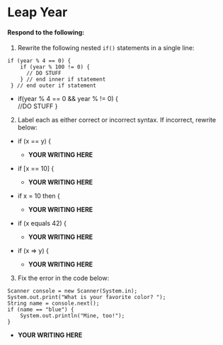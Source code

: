 # Leap Year
#### Respond to the following:

1. Rewrite the following nested `if()` statements in a single line:
  ```
  if (year % 4 == 0) {
      if (year % 100 != 0) {
        // DO STUFF
      } // end inner if statement
   } // end outer if statement
  ```
  * if(year % 4 == 0 && year % != 0) {  
      //DO STUFF
     }

2. Label each as either correct or incorrect syntax. If incorrect, rewrite below:
  * if (x == y) {

    * **YOUR WRITING HERE**

  * if [x == 10] {

    * **YOUR WRITING HERE**

  * if x = 10 then {

    * **YOUR WRITING HERE**

  * if (x equals 42) {

    * **YOUR WRITING HERE**

  * if (x => y) {

    * **YOUR WRITING HERE**


3. Fix the error in the code below:

  ```
  Scanner console = new Scanner(System.in);
  System.out.print("What is your favorite color? ");
  String name = console.next();
  if (name == "blue") {
      System.out.println("Mine, too!");
  }
  ```

  * **YOUR WRITING HERE**
